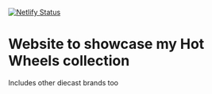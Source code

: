 [![Netlify Status](https://api.netlify.com/api/v1/badges/902d3f6e-1955-4e1f-9fcb-cbd4e8278c45/deploy-status)](https://app.netlify.com/sites/hotwheeeels/deploys)

# Website to showcase my Hot Wheels collection

Includes other diecast brands too
